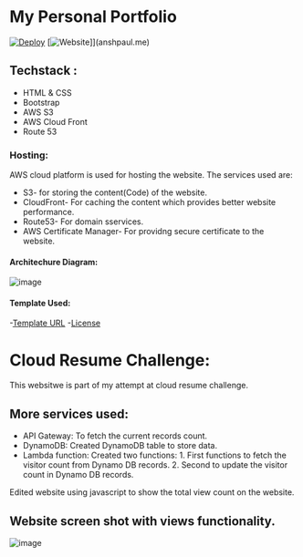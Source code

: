 # My Personal Portfolio
[![Deploy](https://github.com/PaulAnsh/FlexStart/actions/workflows/main.yml/badge.svg)](https://github.com/PaulAnsh/FlexStart/actions/workflows/main.yml) [![Website](https://img.shields.io/badge/Website-anshpaul.me-green)]](anshpaul.me)

## Techstack : 
- HTML & CSS
- Bootstrap 
- AWS S3
- AWS Cloud Front 
- Route 53


### Hosting:

AWS cloud platform is used for hosting the website. The services used are:
- S3- for storing the content(Code) of the website. 
- CloudFront- For caching the content which provides better website performance. 
- Route53- For domain sservices. 
- AWS Certificate Manager- For providng secure certificate to the website. 

#### Architechure Diagram:

![image](https://user-images.githubusercontent.com/74669526/168925005-25d22612-7a23-42c1-93a2-6f9eaba0fa57.png)



#### Template Used:

-[Template URL](https://bootstrapmade.com/flexstart-bootstrap-startup-template/)
-[License](https://bootstrapmade.com/license/)


# Cloud Resume Challenge:

This websitwe is part of my attempt at cloud resume challenge.


## More services used:
- API Gateway: To fetch the current records count. 
- DynamoDB: Created DynamoDB table to store data. 
- Lambda function: Created two functions:
                   1. First functions to fetch the visitor count from Dynamo DB records. 
                   2. Second to update the visitor count in Dynamo DB records. 

Edited website using javascript to show the total view count on the website.

## Website screen shot with views functionality.  
![image](https://user-images.githubusercontent.com/74669526/220795136-b9c21c83-98d4-47a2-a0c4-1b4e2b9b69ff.png)
 


  
  
